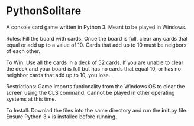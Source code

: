 # PythonSolitare
A console card game written in Python 3.  Meant to be played in Windows.

Rules:
Fill the board with cards.  Once the board is full, clear any cards that equal or add up to a value of 10.  Cards that add up to 10 must be neigbors of each other.

To Win:
Use all the cards in a deck of 52 cards.  If you are unable to clear the deck and your board is full but has no cards that equal 10, or has no neighbor cards that add up to 10, you lose.

Restrictions:
Game imports funtionality from the Windows OS to clear the screen using the CLS command.  Cannot be played in other operating systems at this time.

To Install:
Downlad the files into the same directory and run the __init__.py file.  Ensure Python 3.x is installed before running. 
